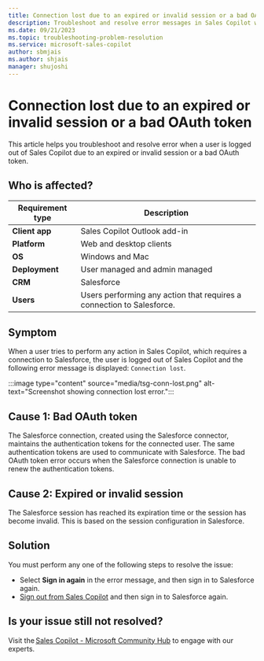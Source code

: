 ```yaml
---
title: Connection lost due to an expired or invalid session or a bad OAuth token
description: Troubleshoot and resolve error messages in Sales Copilot when a user is logged out due to an expired or invalid session or a bad OAuth token.
ms.date: 09/21/2023
ms.topic: troubleshooting-problem-resolution
ms.service: microsoft-sales-copilot
author: sbmjais
ms.author: shjais
manager: shujoshi
---
```


# Connection lost due to an expired or invalid session or a bad OAuth token

This article helps you troubleshoot and resolve error when a user is logged out of Sales Copilot due to an expired or invalid session or a bad OAuth token.

## Who is affected?

| Requirement type |Description  |
|---------|---------|
|**Client app**     |  Sales Copilot Outlook add-in        |
|**Platform**     | Web and desktop clients         |
|**OS**     | Windows and Mac         |
|**Deployment**     | User managed and admin managed       |
|**CRM**     | Salesforce        |
|**Users**     | Users performing any action that requires a connection to Salesforce.|

## Symptom

When a user tries to perform any action in Sales Copilot, which requires a connection to Salesforce, the user is logged out of Sales Copilot and the following error message is displayed: `Connection lost`.

:::image type="content" source="media/tsg-conn-lost.png" alt-text="Screenshot showing connection lost error.":::

## Cause 1: Bad OAuth token

The Salesforce connection, created using the Salesforce connector, maintains the authentication tokens for the connected user. The same authentication tokens are used to communicate with Salesforce. The bad OAuth token error occurs when the Salesforce connection is unable to renew the authentication tokens. 

## Cause 2: Expired or invalid session

The Salesforce session has reached its expiration time or the session has become invalid. This is based on the session configuration in Salesforce.

## Solution

You must perform any one of the following steps to resolve the issue:

- Select **Sign in again** in the error message, and then sign in to Salesforce again.
- [Sign out from Sales Copilot](sign-out-sales-copilot.md) and then sign in to Salesforce again.

## Is your issue still not resolved?

Visit the [Sales Copilot - Microsoft Community Hub](https://techcommunity.microsoft.com/t5/viva-sales/bd-p/VivaSales) to engage with our experts.